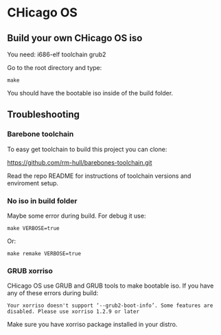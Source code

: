 # CHicago OS

## Build your own CHicago OS iso

You need:
	i686-elf toolchain
	grub2

Go to the root directory and type:

```
make
```

You should have the bootable iso inside of the build folder.

## Troubleshooting

### Barebone toolchain

To easy get toolchain to build this project you can clone:

https://github.com/rm-hull/barebones-toolchain.git

Read the repo README for instructions of toolchain versions and enviroment setup.

### No iso in build folder

Maybe some error during build. For debug it use:

```
make VERBOSE=true
```

Or:

```
make remake VERBOSE=true
```

### GRUB xorriso

CHicago OS use GRUB and GRUB tools to make bootable iso.
If you have any of these errors during build:

```
Your xorriso doesn't support ‘--grub2-boot-info’. Some features are disabled. Please use xorriso 1.2.9 or later
```

Make sure you have xorriso package installed in your distro.
